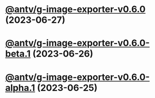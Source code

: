 # [@antv/g-image-exporter-v0.6.0](https://github.com/antvis/g/compare/@antv/g-image-exporter@0.5.50...@antv/g-image-exporter@0.6.0) (2023-06-27)

# [@antv/g-image-exporter-v0.6.0-beta.1](https://github.com/antvis/g/compare/@antv/g-image-exporter@0.5.50...@antv/g-image-exporter@0.6.0-beta.1) (2023-06-26)

# [@antv/g-image-exporter-v0.6.0-alpha.1](https://github.com/antvis/g/compare/@antv/g-image-exporter@0.5.50...@antv/g-image-exporter@0.6.0-alpha.1) (2023-06-25)
